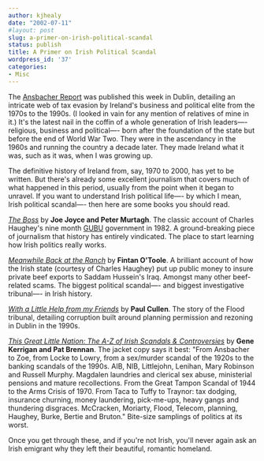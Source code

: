 ```yaml
---
author: kjhealy
date: "2002-07-11"
#layout: post
slug: a-primer-on-irish-political-scandal
status: publish
title: A Primer on Irish Political Scandal
wordpress_id: '37'
categories:
- Misc
---
```


The [Ansbacher Report](http://www.ireland.com/focus/ansbacher/) was published this week in Dublin, detailing an intricate web of tax evasion by Ireland's business and political elite from the 1970s to the 1990s. (I looked in vain for any mention of relatives of mine in it.) It's the latest nail in the coffin of a whole generation of Irish leaders—- religious, business and political—- born after the foundation of the state but before the end of World War Two. They were in the ascendancy in the 1960s and running the country a decade later. They made Ireland what it was, such as it was, when I was growing up.

The definitive history of Ireland from, say, 1970 to 2000, has yet to be written. But there's already some excellent journalism that covers much of what happened in this period, usually from the point when it began to unravel. If you want to understand Irish political life—- by which I mean, Irish political scandal—- then here are some books you should read.

*[The Boss](http://search.barnesandnoble.com/booksearch/isbnInquiry.asp?userid=1N9LLQ1VTU&isbn=1853718912)* by **Joe Joyce and Peter Murtagh**. The classic account of Charles Haughey's nine month [GUBU](http://www.emigrant.ie/summary.asp?iCategoryID=12) government in 1982. A ground-breaking piece of journalism that history has entirely vindicated. The place to start learning how Irish politics really works.

[*Meanwhile Back at the Ranch*](http://dogbert.abebooks.com/abe/BookDetails?bi=100831376) by **Fintan O'Toole**. A brilliant account of how the Irish state (courtesy of Charles Haughey) put up public money to insure private beef exports to Saddam Hussein's Iraq. Amongst many other beef-related scams. The biggest political scandal—- and biggest investigative tribunal—- in Irish history.

[*With a Little Help from my Friends*](http://www.gillmacmillan.ie/ECom/Library3.nsf/43723e72843f971e80256a940030646b/c6a3a8bf8a7b2e8e80256b170032ea13?OpenDocument) by **Paul Cullen**. The story of the Flood tribunal, detailing corruption built around planning permission and rezoning in Dublin in the 1990s.

[*This Great Little Nation: The A-Z of Irish Scandals & Controversies*](http://www.gillmacmillan.ie/ECom/Library3.nsf/CatalogByTitle/4732F2490C2177CE80256AE00037388A!OpenDocument) by **Gene Kerrigan and Pat Brennan**. The jacket copy says it best: "From Ansbacher to Zoe, from Locke to Lowry, from a sex/murder scandal of the 1920s to the banking scandals of the 1990s. AIB, NIB, Littlejohn, Lenihan, Mary Robinson and Russell Murphy. Magdalen laundries and clerical sex abuse, ministerial pensions and mature recollections. From the Great Tampon Scandal of 1944 to the Arms Crisis of 1970. From Taca to Tuffy to Traynor: tax dodging, insurance churning, money laundering, pick-me-ups, heavy gangs and thundering disgraces. McCracken, Moriarty, Flood, Telecom, planning, Haughey, Burke, Bertie and Bruton." Bite-size samplings of politics at its worst.

Once you get through these, and if you're not Irish, you'll never again ask an Irish emigrant why they left their beautiful, romantic homeland.
